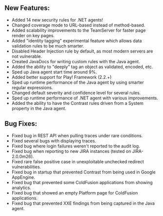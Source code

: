 <!--
title: "Contrast 2.7.1 Release Notes, April 21st, 2014"
description: "Contrast 2.7.1 Release Notes, April 21st, 2014"
-->

## New Features:
* Added 14 new security rules for .NET agents!
* Changed coverage mode to URL-based instead of method-based.
* Added scalability improvements to the TeamServer for faster page render on key pages.
* Added "identity tagging" experimental feature which allows data validation rules to be much smarter.
* Disabled Header Injection rule by default, as most modern servers are not vulnerable.
* Created JavaDocs for writing custom rules with the Java agent.
* Added the ability to "deeply" tag an object as validated, encoded, etc.
* Sped up Java agent start time around 9%.
* Added better support for Play! Framework (2.2.+)
* Sped up runtime performance of the Java agent by using smarter regular expressions.
* Changed default severity and confidence level for several rules.
* Sped up runtime performance of .NET agent with various improvements.
* Added the ability to have the Contrast rules driven from a System property in the Java agent.

## Bug Fixes:
* Fixed bug in REST API when pulling traces under rare conditions.
* Fixed several bugs with displaying traces.
* Fixed bug where login failures weren't reported to the audit log.
* Fixed bug when reporting to new JIRA instances (tested on JIRA-2.0.0m26).
* Fixed rare false positive case in unexploitable unchecked redirect vulnerabilities.
* Fixed bug in startup that prevented Contrast from being used in Google AppEngine.
* Fixed bug that prevented some ColdFusion applications from showing analytics.
* Fixed bug that showed an empty Platform page for ColdFusion applications.
* Fixed bug that prevented XXE findings from being captured in the Java agent. 
